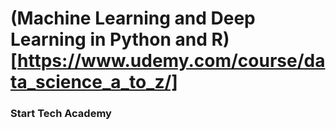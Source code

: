 # (Machine Learning and Deep Learning in Python and R) [https://www.udemy.com/course/data_science_a_to_z/]

### Start Tech Academy
